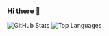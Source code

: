 ### Hi there 👋

<!--
**shihab3750/shihab3750** is a ✨ _special_ ✨ repository because its `README.md` (this file) appears on your GitHub profile.
- 🔭 I’m currently working on ...
- 🌱 I’m currently learning ...
- 👯 I’m looking to collaborate on ...
- 🤔 I’m looking for help with ...
- 💬 Ask me about ...
- 📫 How to reach me: ...
- 😄 Pronouns: ...
- ⚡ Fun fact: ...
Here are some ideas to get you started:

-->

![GitHub Stats](https://github-readme-stats-ten-xi-66.vercel.app/api?username=shihab3750&theme=radical)
![Top Languages](https://github-readme-stats-ten-xi-66.vercel.app/api/top-langs/?username=SHIHAB3750&show_icons=true&theme=radical)



